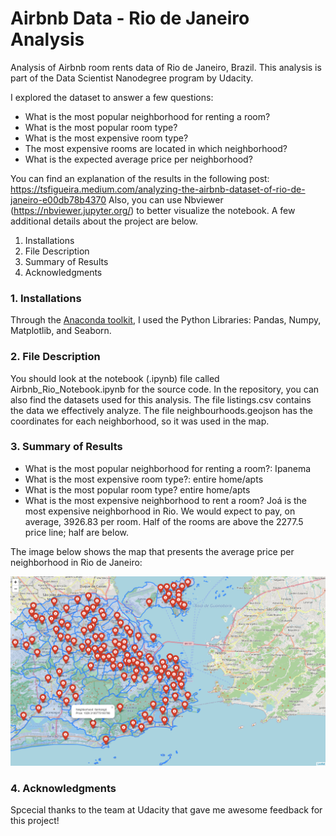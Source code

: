 # Airbnb Data - Rio de Janeiro Analysis

Analysis of Airbnb room rents data of Rio de Janeiro, Brazil. This analysis is part of the Data Scientist Nanodegree program by Udacity.

I explored the dataset to answer a few questions:

- What is the most popular neighborhood for renting a room?
- What is the most popular room type?
- What is the most expensive room type?
- The most expensive rooms are located in which neighborhood?
- What is the expected average price per neighborhood?

You can find an explanation of the results in the following post: https://tsfigueira.medium.com/analyzing-the-airbnb-dataset-of-rio-de-janeiro-e00db78b4370
Also, you can use Nbviewer (https://nbviewer.jupyter.org/) to better visualize the notebook. A few additional details about the project are below.

1. Installations
2. File Description
3. Summary of Results
4. Acknowledgments


### 1. Installations

Through the [Anaconda toolkit](https://www.anaconda.com/), I used the Python Libraries: Pandas, Numpy, Matplotlib, and Seaborn.

### 2. File Description

You should look at the notebook (.ipynb) file called Airbnb_Rio_Notebook.ipynb for the source code. 
In the repository, you can also find the datasets used for this analysis. The file listings.csv contains the data we effectively analyze. The file neighbourhoods.geojson has the coordinates for each neighborhood, so it was used in the map.

### 3. Summary of Results

- What is the most popular neighborhood for renting a room?: Ipanema
- What is the most expensive room type?: entire home/apts
- What is the most popular room type? entire home/apts
- What is the most expensive neighborhood to rent a room? Joá is the most expensive neighborhood in Rio. We would expect to pay, on average, 3926.83 per room. Half of the rooms are above the 2277.5 price line; half are below.

The image below shows the map that presents the average price per neighborhood in Rio de Janeiro:

![alt text](https://github.com/TSantosFigueira/Airbnb_Rio_Analysis/blob/main/price_per_neighborhood.png)


### 4. Acknowledgments

Spcecial thanks to the team at Udacity that gave me awesome feedback for this project!
